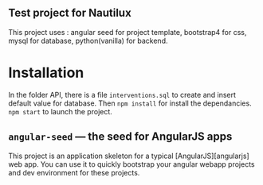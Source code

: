 ## Test project for Nautilux

This project uses : 
  angular seed for project template, 
  bootstrap4 for css, 
  mysql for database, 
  python(vanilla) for backend.

# Installation

In the folder API, there is a file `interventions.sql` to create and insert default value for database. 
Then `npm install` for install the dependancies.
`npm start` to launch the project.

## `angular-seed` — the seed for AngularJS apps

This project is an application skeleton for a typical [AngularJS][angularjs] web app. You can use it
to quickly bootstrap your angular webapp projects and dev environment for these projects.

